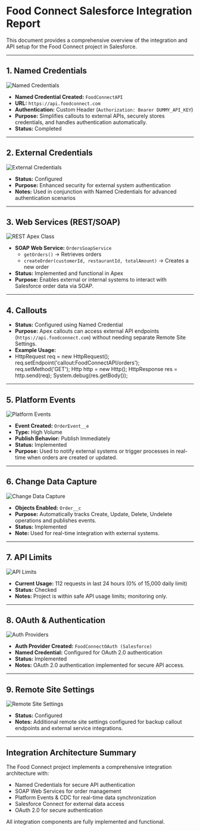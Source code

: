 # Food Connect Salesforce Integration Report

This document provides a comprehensive overview of the integration and API setup for the Food Connect project in Salesforce.

---

## 1. Named Credentials
![Named Credentials](namedcredentials.png)

- **Named Credential Created:** `FoodConnectAPI`
- **URL:** `https://api.foodconnect.com`
- **Authentication:** Custom Header (`Authorization: Bearer DUMMY_API_KEY`)
- **Purpose:** Simplifies callouts to external APIs, securely stores credentials, and handles authentication automatically.
- **Status:** Completed

---

## 2. External Credentials
![External Credentials](externalcredentials.png)

- **Status:** Configured
- **Purpose:** Enhanced security for external system authentication
- **Notes:** Used in conjunction with Named Credentials for advanced authentication scenarios

---

## 3. Web Services (REST/SOAP)
![REST Apex Class](restapexclass.png)

- **SOAP Web Service:** `OrdersSoapService`
  - `getOrders()` → Retrieves orders
  - `createOrder(customerId, restaurantId, totalAmount)` → Creates a new order
- **Status:** Implemented and functional in Apex
- **Purpose:** Enables external or internal systems to interact with Salesforce order data via SOAP.

---

## 4. Callouts
- **Status:** Configured using Named Credential
- **Purpose:** Apex callouts can access external API endpoints (`https://api.foodconnect.com`) without needing separate Remote Site Settings.
- **Example Usage:**
-   HttpRequest req = new HttpRequest();
req.setEndpoint('callout:FoodConnectAPI/orders');
req.setMethod('GET');
Http http = new Http();
HttpResponse res = http.send(req);
System.debug(res.getBody());
---

## 5. Platform Events
![Platform Events](platformevenets.png)

- **Event Created:** `OrderEvent__e`
- **Type:** High Volume
- **Publish Behavior:** Publish Immediately
- **Status:** Implemented
- **Purpose:** Used to notify external systems or trigger processes in real-time when orders are created or updated.

---

## 6. Change Data Capture
![Change Data Capture](changedatacapture.png)

- **Objects Enabled:** `Order__c`
- **Purpose:** Automatically tracks Create, Update, Delete, Undelete operations and publishes events.
- **Status:** Implemented
- **Note:** Used for real-time integration with external systems.

---

## 7. API Limits
![API Limits](apilimits.png)

- **Current Usage:** 112 requests in last 24 hours (0% of 15,000 daily limit)
- **Status:** Checked
- **Notes:** Project is within safe API usage limits; monitoring only.

---

## 8. OAuth & Authentication
![Auth Providers](authproviders.png)

- **Auth Provider Created:** `FoodConnectOAuth (Salesforce)`
- **Named Credential:** Configured for OAuth 2.0 authentication
- **Status:** Implemented
- **Notes:** OAuth 2.0 authentication implemented for secure API access.

---

## 9. Remote Site Settings
![Remote Site Settings](remotesitesettings.png)

- **Status:** Configured
- **Notes:** Additional remote site settings configured for backup callout endpoints and external service integrations.

---

## Integration Architecture Summary

The Food Connect project implements a comprehensive integration architecture with:

- Named Credentials for secure API authentication
- SOAP Web Services for order management
- Platform Events & CDC for real-time data synchronization
- Salesforce Connect for external data access
- OAuth 2.0 for secure authentication

All integration components are fully implemented and functional.
